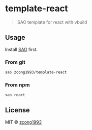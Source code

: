 # template-react

> SAO template for react with vbuild

## Usage

Install [SAO](https://github.com/egoist/sao) first.

### From git

```bash
sao zcong1993/template-react
```

### From npm

```bash
sao react
```

## License

MIT &copy; [zcong1993](github.com/zcong1993)
